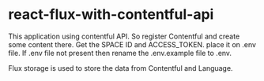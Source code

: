 # react-flux-with-contentful-api

This application using contentful API. So register Contentful and create some content there. Get the SPACE ID and ACCESS_TOKEN. place it on .env file. If .env file not present then rename the .env.example file to .env.

Flux storage is used to store the data from Contentful and Language.